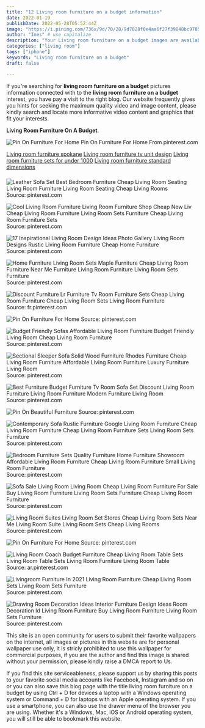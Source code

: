 ```yaml
---
title: "12 Living room furniture on a budget information"
date: 2022-01-19
publishDate: 2022-05-28T05:52:44Z
image: "https://i.pinimg.com/736x/9d/70/28/9d7028f0e4aa6f27f39848bc978519ef.jpg"
author: "Ines" # use capitalize
description: "Your Living room furniture on a budget images are available. Living room furniture on a budget are a topic that is being searched for and liked by netizens now. You can Get the Living room furniture on a budget files here. Get all royalty-free photos."
categories: ["living room"]
tags: ["iphone"]
keywords: "Living room furniture on a budget"
draft: false

---
```


If you're searching for **living room furniture on a budget** pictures information connected with to the **living room furniture on a budget** interest, you have pay a visit to the right  blog.  Our website frequently  gives you  hints  for seeking  the maximum  quality video and image  content, please kindly search and locate more informative video content and graphics  that fit your interests.

**Living Room Furniture On A Budget**. 

![Pin On Furniture For Home](https://i.pinimg.com/736x/94/30/ee/9430eea151b63a44e10fa3f8c864aab3.jpg "Pin On Furniture For Home")
Pin On Furniture For Home From pinterest.com

[Living room furniture spokane](/living-room-furniture-spokane/)
[Living room furniture tv unit design](/living-room-furniture-tv-unit-design/)
[Living room furniture sets for under 1000](/living-room-furniture-sets-for-under-1000/)
[Living room furniture standard dimensions](/living-room-furniture-standard-dimensions/)



### 

 


![Leather Sofa Set Best Bedroom Furniture Cheap Living Room Seating Living Room Furniture Living Room Seating Cheap Living Rooms](https://i.pinimg.com/736x/be/de/01/bede014870ad117697bf4f17cbdf6a0e.jpg "Leather Sofa Set Best Bedroom Furniture Cheap Living Room Seating Living Room Furniture Living Room Seating Cheap Living Rooms")
Source: pinterest.com

 

![Cool Living Room Furniture Living Room Furniture Shop Cheap New Liv Cheap Living Room Furniture Living Room Sets Furniture Cheap Living Room Furniture Sets](https://i.pinimg.com/736x/d4/81/9f/d4819fddf8366196f948fa6690cd1813.jpg "Cool Living Room Furniture Living Room Furniture Shop Cheap New Liv Cheap Living Room Furniture Living Room Sets Furniture Cheap Living Room Furniture Sets")
Source: pinterest.com

 

![17 Inspirational Living Room Design Ideas Photo Gallery Living Room Designs Rustic Living Room Furniture Cheap Home Furniture](https://i.pinimg.com/originals/80/f2/14/80f214b660114a020a1de6a1fede5e96.png "17 Inspirational Living Room Design Ideas Photo Gallery Living Room Designs Rustic Living Room Furniture Cheap Home Furniture")
Source: pinterest.com

 

![Home Furniture Living Room Sets Maple Furniture Cheap Living Room Furniture Near Me Furniture Living Room Furniture Living Room Sets Furniture](https://i.pinimg.com/736x/7c/a5/bf/7ca5bfee61c573f4eec436c8b883dd1b.jpg "Home Furniture Living Room Sets Maple Furniture Cheap Living Room Furniture Near Me Furniture Living Room Furniture Living Room Sets Furniture")
Source: pinterest.com

 

![Discount Furniture Lr Furniture Tv Room Furniture Sets Cheap Living Room Furniture Cheap Living Room Sets Living Room Furniture](https://i.pinimg.com/originals/84/26/a8/8426a8c90ac8bdd8f906d0cdb55ca358.jpg "Discount Furniture Lr Furniture Tv Room Furniture Sets Cheap Living Room Furniture Cheap Living Room Sets Living Room Furniture")
Source: fr.pinterest.com

 

![Pin On Furniture For Home](https://i.pinimg.com/736x/94/30/ee/9430eea151b63a44e10fa3f8c864aab3.jpg "Pin On Furniture For Home")
Source: pinterest.com

 

![Budget Friendly Sofas Affordable Living Room Furniture Budget Friendly Living Room Cheap Living Room Furniture](https://i.pinimg.com/originals/f3/42/4a/f3424aaa53b9593a95c77e6ad945ea46.jpg "Budget Friendly Sofas Affordable Living Room Furniture Budget Friendly Living Room Cheap Living Room Furniture")
Source: pinterest.com

 

![Sectional Sleeper Sofa Solid Wood Furniture Rhodes Furniture Cheap Living Room Furniture Affordable Living Room Furniture Luxury Furniture Living Room](https://i.pinimg.com/736x/4b/65/f5/4b65f5a677d24359e323e7c113245bb6.jpg "Sectional Sleeper Sofa Solid Wood Furniture Rhodes Furniture Cheap Living Room Furniture Affordable Living Room Furniture Luxury Furniture Living Room")
Source: pinterest.com

 

![Best Furniture Budget Furniture Tv Room Sofa Set Discount Living Room Furniture Living Room Furniture Modern Furniture Living Room](https://i.pinimg.com/736x/24/cd/e7/24cde71d9d2d4cc387a8e79dcfd1a23d.jpg "Best Furniture Budget Furniture Tv Room Sofa Set Discount Living Room Furniture Living Room Furniture Modern Furniture Living Room")
Source: pinterest.com

 

![Pin On Beautiful Furniture](https://i.pinimg.com/474x/aa/4c/79/aa4c79311871b5b867e89ebc251c653f.jpg "Pin On Beautiful Furniture")
Source: pinterest.com

 

![Contemporary Sofa Rustic Furniture Google Living Room Furniture Cheap Living Room Furniture Cheap Living Room Furniture Sets Living Room Sets Furniture](https://i.pinimg.com/736x/dc/52/23/dc5223007453aa3cbbbf65a130d03e8c.jpg "Contemporary Sofa Rustic Furniture Google Living Room Furniture Cheap Living Room Furniture Cheap Living Room Furniture Sets Living Room Sets Furniture")
Source: pinterest.com

 

![Bedroom Furniture Sets Quality Furniture Home Furniture Showroom Affordable Living Room Furniture Cheap Living Room Furniture Small Living Room Furniture](https://i.pinimg.com/736x/60/97/2e/60972e80eb0405a024217c3ff1c54633.jpg "Bedroom Furniture Sets Quality Furniture Home Furniture Showroom Affordable Living Room Furniture Cheap Living Room Furniture Small Living Room Furniture")
Source: pinterest.com

 

![Sofa Sale Living Room Living Room Cheap Living Room Furniture For Sale Buy Living Room Furniture Living Room Sets Furniture Cheap Living Room Furniture](https://i.pinimg.com/736x/7c/97/1e/7c971ef4185d2b229be84b827a9a8ff5.jpg "Sofa Sale Living Room Living Room Cheap Living Room Furniture For Sale Buy Living Room Furniture Living Room Sets Furniture Cheap Living Room Furniture")
Source: pinterest.com

 

![Living Room Suites Living Room Set Stores Cheap Living Room Sets Near Me Living Room Suite Living Room Sets Cheap Living Rooms](https://i.pinimg.com/736x/ca/1b/96/ca1b965236d44d52d7b1b0c4191db8a6.jpg "Living Room Suites Living Room Set Stores Cheap Living Room Sets Near Me Living Room Suite Living Room Sets Cheap Living Rooms")
Source: pinterest.com

 

![Pin On Furniture For Home](https://i.pinimg.com/736x/cb/28/6b/cb286b909af8cbb8cdf16de2c808afb6.jpg "Pin On Furniture For Home")
Source: pinterest.com

 

![Living Room Coach Budget Furniture Cheap Living Room Table Sets Living Room Table Sets Living Room Furniture Living Room Table](https://i.pinimg.com/736x/22/94/5b/22945bc18e2097b6b69fe062e8bd2d04.jpg "Living Room Coach Budget Furniture Cheap Living Room Table Sets Living Room Table Sets Living Room Furniture Living Room Table")
Source: ar.pinterest.com

 

![Livingroom Furniture In 2021 Living Room Furniture Cheap Living Room Sets Living Room Sets Furniture](https://i.pinimg.com/736x/5e/c7/8e/5ec78e1a66a4b4680602b7db95f062cb.jpg "Livingroom Furniture In 2021 Living Room Furniture Cheap Living Room Sets Living Room Sets Furniture")
Source: pinterest.com

 

![Drawing Room Decoration Ideas Interior Furniture Design Ideas Room Decoration Id Living Room Furniture Buy Living Room Furniture Living Room Sets Furniture](https://i.pinimg.com/736x/9d/70/28/9d7028f0e4aa6f27f39848bc978519ef.jpg "Drawing Room Decoration Ideas Interior Furniture Design Ideas Room Decoration Id Living Room Furniture Buy Living Room Furniture Living Room Sets Furniture")
Source: pinterest.com

 

This site is an open community for users to submit their favorite wallpapers on the internet, all images or pictures in this website are for personal wallpaper use only, it is stricly prohibited to use this wallpaper for commercial purposes, if you are the author and find this image is shared without your permission, please kindly raise a DMCA report to Us.

If you find this site serviceableness, please support us by sharing this posts to your favorite social media accounts like Facebook, Instagram and so on or you can also save this blog page with the title living room furniture on a budget by using Ctrl + D for devices a laptop with a Windows operating system or Command + D for laptops with an Apple operating system. If you use a smartphone, you can also use the drawer menu of the browser you are using. Whether it's a Windows, Mac, iOS or Android operating system, you will still be able to bookmark this website.
